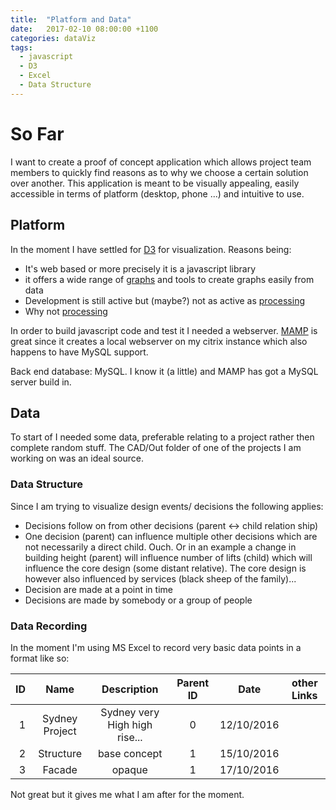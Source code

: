 ```yaml
---
title:  "Platform and Data"
date:   2017-02-10 08:00:00 +1100
categories: dataViz
tags:
  - javascript
  - D3
  - Excel
  - Data Structure
---
```

# So Far

I want to create a proof of concept application which allows project team members to quickly find reasons as to why we choose a certain solution over another.
This application is meant to be visually appealing, easily accessible in terms of platform (desktop, phone ...) and intuitive to use.

## Platform

In the moment I have settled for [D3](https://d3js.org) for visualization. Reasons being:
* It's web based or more precisely it is a javascript library 
* it offers a wide range of [graphs](https://github.com/d3/d3/wiki/Gallery) and tools to create graphs easily from data
* Development is still active but (maybe?) not as active as [processing](https://processing.org)
* Why not [processing](https://groups.google.com/forum/#!topic/d3-js/KjGW94SyrAg) 

In order to build javascript code and test it I needed a webserver. [MAMP](https://www.mamp.info/en/) is great since it creates a local webserver on my citrix instance which also happens to have MySQL support.

Back end database: MySQL. I know it (a little) and MAMP has got a MySQL server build in.

## Data
To start of I needed some data, preferable relating to a project rather then complete random stuff. The CAD/Out folder of one of the projects I am working on was an ideal source. 

### Data Structure
Since I am trying to visualize design events/ decisions the following applies:
* Decisions follow on from other decisions (parent <-> child relation ship)
* One decision (parent) can influence multiple other decisions which are not necessarily a direct child. Ouch. Or in an example a change in building height (parent) will influence number of lifts (child) which will influence the core design (some distant relative). The core design is however also influenced by services (black sheep of the family)...
* Decision are made at a point in time 
* Decisions are made by somebody or a group of people

### Data Recording
In the moment I'm using MS Excel to record very basic data points in a format like so:

| ID       | Name           | Description  |Parent ID  |Date  |other Links  |
| --------:|:--------------:|:------------:|:---------:|:----:|:-----------:|
| 1        | Sydney Project      | Sydney very High high rise... |0|12/10/2016||
| 2        | Structure      | base concept |1|15/10/2016||
| 3        | Facade      | opaque |1|17/10/2016||


Not great but it gives me what I am after for the moment.



